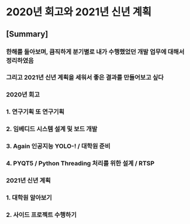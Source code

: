 # 2020년 회고와 2021년 신년 계획
## [Summary]
### 한해를 돌아보며, 큼직하게 분기별로 내가 수행했었던 개발 업무에 대해서 정리하였음
### 그리고 2021년 신년 계획을 세워서 좋은 결과를 만들어보고 싶다

### 2020년 회고

### 1. 연구기획 또 연구기획

### 2. 임베디드 시스템 설계 및 보드 개발

### 3. Again 인공지능 YOLO-! / 대학원 준비

### 4. PYQT5 / Python Threading 처리를 위한 설계 / RTSP

### 2021년 신년 계획

### 1. 대학원 알아보기

### 2. 사이드 프로젝트 수행하기
